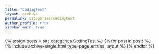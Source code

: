 ```yaml
---
title: "CodingTest"
layout: archive
permalink: categories/codingtest
author_profile: true
sidebar_main: true
---
```



{% assign posts = site.categories.CodingTest %}
{% for post in posts %} {% include archive-single.html type=page.entries_layout %} {% endfor %}